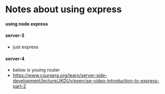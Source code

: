 # Notes about using express 

#### using node express


#### server-3 
- just express

#### server-4
- below is youing router
- https://www.coursera.org/learn/server-side-development/lecture/JKDUy/exercise-video-introduction-to-express-part-2